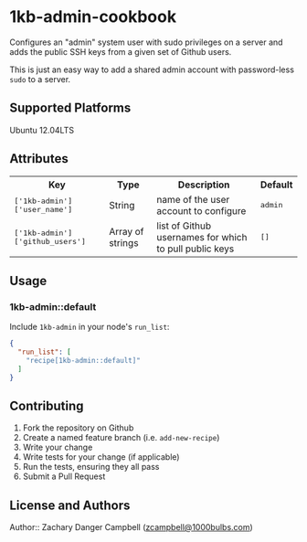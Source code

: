 # 1kb-admin-cookbook

Configures an "admin" system user with sudo privileges on a server and adds the public SSH keys from a given set of Github users.

This is just an easy way to add a shared admin account with password-less `sudo` to a server.

## Supported Platforms

Ubuntu 12.04LTS

## Attributes

<table>
  <tr>
    <th>Key</th>
    <th>Type</th>
    <th>Description</th>
    <th>Default</th>
  </tr>
  <tr>
    <td><tt>['1kb-admin']['user_name']</tt></td>
    <td>String</td>
    <td>name of the user account to configure</td>
    <td><tt>admin</tt></td>
  </tr>
  <tr>
    <td><tt>['1kb-admin']['github_users']</tt></td>
    <td>Array of strings</td>
    <td>list of Github usernames for which to pull public keys</td>
    <td><tt>[]</tt></td>
  </tr>
</table>

## Usage

### 1kb-admin::default

Include `1kb-admin` in your node's `run_list`:

```json
{
  "run_list": [
    "recipe[1kb-admin::default]"
  ]
}
```

## Contributing

1. Fork the repository on Github
2. Create a named feature branch (i.e. `add-new-recipe`)
3. Write your change
4. Write tests for your change (if applicable)
5. Run the tests, ensuring they all pass
6. Submit a Pull Request

## License and Authors

Author:: Zachary Danger Campbell (<zcampbell@1000bulbs.com>)
